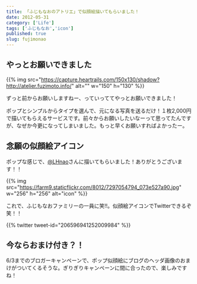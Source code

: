 ```yaml
---
title: 「ふじもなおのアトリエ」で似顔絵描いてもらいました！
date: 2012-05-31
category: ['Life']
tags: ['ふじもなお','icon']
published: true
slug: fujimonao
---
```


## やっとお願いできました

{{% img src="https://capture.heartrails.com/150x130/shadow?http://atelier.fuzimoto.info/" alt="" w="150" h="130" %}}

ずっと前からお願いしますねー、っていっててやっとお願いできました！

ポップとシンプルからタイプを選んで、元になる写真を送るだけ！１枚2,000円で描いてもらえるサービスです。前々からお願いしたいなーって思ってたんですが、なぜか今更になってしまいました。もっと早くお願いすればよかったー。



## 念願の似顔絵アイコン

ポップな感じで、<a href="https://twitter.com/#!/LHnao">@LHnao</a>さんに描いてもらいました！ありがとうございます！！


{{% img src="https://farm9.staticflickr.com/8012/7297054794_073e527a90.jpg" w="256" h="256" alt="icon" %}}

これで、ふじもなおファミリーの一員に笑!!。似顔絵アイコンでTwitterできるぞ笑！！

{{% twitter tweet-id="206596941252009984" %}}



## 今ならおまけ付き？！

6/3までのブロガーキャンペーンで、ポップ似顔絵にブログのヘッダ画像のおまけがついてくるそうな。ぎりぎりキャンペーンに間に合ったので、楽しみですね！
